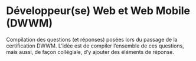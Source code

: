 # Développeur(se) Web et Web Mobile (DWWM)

Compilation des questions (et réponses) posées lors du passage de la certification DWWM.
L’idée est de compiler l’ensemble de ces questions, mais aussi, de façon collégiale, d’y ajouter des éléments de réponse.
